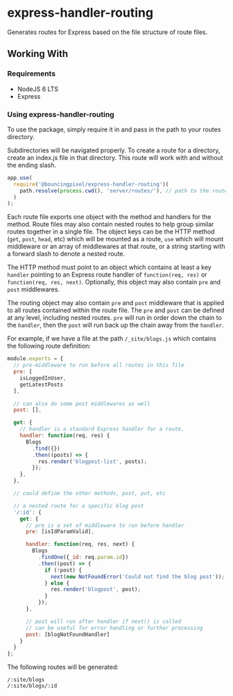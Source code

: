 # express-handler-routing

Generates routes for Express based on the file structure of route files.

## Working With

### Requirements

- NodeJS 6 LTS
- Express

### Using express-handler-routing

To use the package, simply require it in and pass in the path to your routes directory.

Subdirectories will be navigated properly.
To create a route for a directory, create an index.js file in that directory.
This route will work with and without the ending slash.

```js
app.use(
  require('@bouncingpixel/express-handler-routing')(
    path.resolve(process.cwd(), 'server/routes/'), // path to the routes directory
  )
);
```

Each route file exports one object with the method and handlers for the method. Route files may also contain nested routes to help group similar routes together in a single file. The object keys can be the HTTP method (`get`, `post`, `head`, etc) which will be mounted as a route, `use` which will mount middleware or an array of middlewares at that route, or a string starting with a forward slash to denote a nested route.

The HTTP method must point to an object which contains at least a key `handler` pointing to an Express route handler of `function(req, res)` or `function(req, res, next)`. Optionally, this object may also contain `pre` and `post` middlewares.

The routing object may also contain `pre` and `post` middleware that is applied to all routes contained within the route file. The `pre` and `post` can be defined at any level, including nested routes. `pre` will run in order down the chain to the `handler`, then the `post` will run back up the chain away from the `handler`.

For example, if we have a file at the path `/_site/blogs.js` which contains the following route definition:

```js
module.exports = {
  // pre-middleware to run before all routes in this file
  pre: [
    isLoggedInUser,
    getLatestPosts
  ],

  // can also do some post middlewares as well
  post: [],

  get: {
    // handler is a standard Express handler for a route.
    handler: function(req, res) {
      Blogs
        .find({})
        .then((posts) => {
          res.render('blogpost-list', posts);
        });
    },
  },

  // could define the other methods, post, put, etc

  // a nested route for a specific blog post
  '/:id': {
    get: {
      // pre is a set of middleware to run before handler
      pre: [isIdParamValid],

      handler: function(req, res, next) {
        Blogs
          .findOne({_id: req.param.id})
          .then((post) => {
            if (!post) {
              next(new NotFoundError('Could not find the blog post'));
            } else {
              res.render('blogpost', post);
            }
          });
      },

      // post will run after handler if next() is called
      // can be useful for error handling or further processing
      post: [blogNotFoundHandler]
    }
  }
};
```

The following routes will be generated:
```
/:site/blogs
/:site/blogs/:id
```
